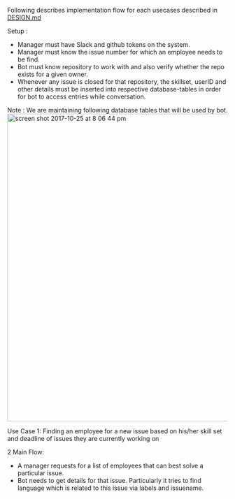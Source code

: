 
Following describes implementation flow for each usecases described in [DESIGN.md](https://github.ncsu.edu/sbshete/CSC-510-Project/blob/master/DESIGN.md)

Setup :
* Manager must have Slack and github tokens on the system. 
* Manager must know the issue number for which an employee needs to be find. 
* Bot must know repository to work with and also verify whether the repo exists for a given owner.
* Whenever any issue is closed for that repository, the skillset, userID and other details must be inserted into respective database-tables in order for bot to access entries while conversation.

Note : We are maintaining following database tables that will be used by bot. 
<img width="704" alt="screen shot 2017-10-25 at 8 06 44 pm" src="https://github.ncsu.edu/sbshete/CSC-510-Project/blob/milestone3/images/Database-tables.png.PNG">

Use Case 1: Finding an employee for a new issue based on his/her skill set and deadline of issues they are currently working on

2 Main Flow:
  * A manager requests for a list of employees that can best solve a particular issue. 
  * Bot needs to get details for that issue. Particularly it tries to find language which is related to this issue via labels and issuename. 
